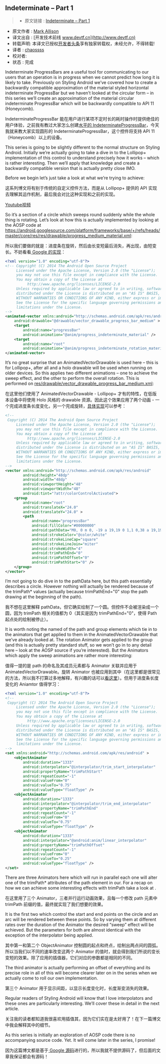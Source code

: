 Indeterminate – Part 1
---

> * 原文链接 : [Indeterminate – Part 1](https://blog.stylingandroid.com/indeterminate-part-1/)
* 原文作者 : [Mark Allison](https://blog.stylingandroid.com/)
* 译文出自 : [开发技术前线 www.devtf.cn](http://www.devtf.cn)
* 转载声明: 本译文已授权[开发者头条](http://toutiao.io/download)享有独家转载权，未经允许，不得转载!
* 译者 : [chaossss](https://github.com/chaossss) 
* 校对者: 
* 状态 :  完成 



Indeterminate ProgressBars are a useful tool for communicating to our users that an operation is in progress when we cannot predict how long it is likely to take. Previously on Styling Android we’ve covered how to create a backwardly compatible approximation of the material styled horizontal indeterminate ProgressBar but we haven’t looked at the circular form – in this series we’ll create an approximation of the material circular indeterminate ProgressBar which will be backwardly compatible to API 11 (Honeycomb).

IndeterminateProgressBar 能在用户进行某项不定时长的耗时操作时提供绝佳的用户体验，之前我有教过大家怎么创建[水平的 IndeterminateProgressBar](http://blog.csdn.net/u012403246/article/details/49582789)，今天我就来教大家实现圆形的 IndeterminateProgressBar，这个控件将支持 API 11（Honeycomb）以上的设备。

This series is going to be slightly different to the normal structure on Styling Android. Initially we’re actually going to take a dive in to the Lollipop+ implementation of this control to understand precisely how it works – which is rather interesting. Then we’ll apply that knowledge and create a backwardly compatible version that is actually pretty close IMO.

Before we begin let’s just take a look at what we’re trying to achieve:

这系列博文将有别于传统的自定义控件方法，而是从 Lollipop+ 提供的 API 实现去理解其运作机制，最后我会对比这种实现和之前的实现。

[Youtube视频](https://youtu.be/g6Zo6WDS2Gg)

So it’s a section of a circle which sweeps round suddenly while the whole thing is rotating. Let’s look at how this is actually implemented by looking at the AOSP code at https://android.googlesource.com/platform/frameworks/base/+/refs/heads/master/core/res/res/drawable/progress_medium_material.xml:

所以我们要做的就是：进度条在旋转，然后由长变短最后消失，再出现，由短变长。不妨看看[ Google 的实现](https://android.googlesource.com/platform/frameworks/base/+/refs/heads/master/core/res/res/drawable/progress_medium_material.xml)：

```xml
<?xml version="1.0" encoding="utf-8"?>
<!-- Copyright (C) 2014 The Android Open Source Project
     Licensed under the Apache License, Version 2.0 (the "License");
     you may not use this file except in compliance with the License.
     You may obtain a copy of the License at
          http://www.apache.org/licenses/LICENSE-2.0
     Unless required by applicable law or agreed to in writing, software
     distributed under the License is distributed on an "AS IS" BASIS,
     WITHOUT WARRANTIES OR CONDITIONS OF ANY KIND, either express or implied.
     See the License for the specific language governing permissions and
     limitations under the License.
-->
<animated-vector xmlns:android="http://schemas.android.com/apk/res/android"
    android:drawable="@drawable/vector_drawable_progress_bar_medium" >
    <target
        android:name="progressBar"
        android:animation="@anim/progress_indeterminate_material" />
    <target
        android:name="root"
        android:animation="@anim/progress_indeterminate_rotation_material" />
</animated-vector>
```

It’s no great surprise that an AnimatedVectorDrawable is used here – this is for Lollipop+, after all and a holo drawable will be used when running on older devices. So this applies two different animations – one to achieve the sweep effect, and the other to perform the overall rotation. This is performed on [res/drawable/vector_drawable_progress_bar_medium.xml](https://android.googlesource.com/platform/frameworks/base/+/refs/heads/master/core/res/res/drawable/vector_drawable_progress_bar_medium.xml):

在这里他们使用了 AnimatedVectorDrawable - Lollipop+ 才有的特性，在低版本设备中将使用 Holo 风格的 drawable 资源。因此这个效果应用了两个动画 - 一个完成进度条长度变化，另一个完成旋转，[具体实现](https://android.googlesource.com/platform/frameworks/base/+/refs/heads/master/core/res/res/drawable/vector_drawable_progress_bar_medium.xml)可以参考：

```xml
<!--
 Copyright (C) 2014 The Android Open Source Project
     Licensed under the Apache License, Version 2.0 (the "License");
     you may not use this file except in compliance with the License.
     You may obtain a copy of the License at
          http://www.apache.org/licenses/LICENSE-2.0
     Unless required by applicable law or agreed to in writing, software
     distributed under the License is distributed on an "AS IS" BASIS,
     WITHOUT WARRANTIES OR CONDITIONS OF ANY KIND, either express or implied.
     See the License for the specific language governing permissions and
     limitations under the License.
-->
<vector xmlns:android="http://schemas.android.com/apk/res/android"
        android:height="48dp"
        android:width="48dp"
        android:viewportHeight="48"
        android:viewportWidth="48"
        android:tint="?attr/colorControlActivated">
    <group
        android:name="root"
        android:translateX="24.0"
        android:translateY="24.0" >
        <path
            android:name="progressBar"
            android:fillColor="#00000000"
            android:pathData="M0, 0 m 0, -19 a 19,19 0 1,1 0,38 a 19,19 0 1,1 0,-38"
            android:strokeColor="@color/white"
            android:strokeLineCap="square"
            android:strokeLineJoin="miter"
            android:strokeWidth="4"
            android:trimPathEnd="0"
            android:trimPathOffset="0"
            android:trimPathStart="0" />
    </group>
</vector>
```

I’m not going to do dive in to the pathData here, but this path essentially describes a circle. However nothing will actually be rendered because of the trimPath* values (actually because trimPathEnd="0" stop the path drawing at the beginning of the path).

我不想在这里解释 pathData，但它确实绘制了一个圆。但控件不会被渲染成一个圆，因为 trimPath 相关的值都为 0（其实是因为 trimPathEnd="0"，使得 Path 起点处的绘制被停止）。

It is worth noting the named of the path and group elements which tie in to the animators that get applied to them in the AnimatedVectorDrawable that we’ve already looked at. The rotation Animator gets applied to the group (and this is actually pretty standard stuff, so we won’t go in to any detail here – look at the AOSP source if you’re interested). But the Animators which apply the sweep animations are rather more interesting:

值得一提的是 path 的命名及其成员元素都与 Animator 关联并应用于 AnimatedVectorDrawable。旋转 Animator 也被应用到其中（在这里都是很常见的方法，所以我不打算过多地解释，有兴趣的话可以[看这里]()）。但用于进度条长度变化的 Aniamtor 值得学习：

```xml
<?xml version="1.0" encoding="utf-8"?>
<!--
 Copyright (C) 2014 The Android Open Source Project
     Licensed under the Apache License, Version 2.0 (the "License");
     you may not use this file except in compliance with the License.
     You may obtain a copy of the License at
          http://www.apache.org/licenses/LICENSE-2.0
     Unless required by applicable law or agreed to in writing, software
     distributed under the License is distributed on an "AS IS" BASIS,
     WITHOUT WARRANTIES OR CONDITIONS OF ANY KIND, either express or implied.
     See the License for the specific language governing permissions and
     limitations under the License.
-->
<set xmlns:android="http://schemas.android.com/apk/res/android" >
    <objectAnimator
        android:duration="1333"
        android:interpolator="@interpolator/trim_start_interpolator"
        android:propertyName="trimPathStart"
        android:repeatCount="-1"
        android:valueFrom="0"
        android:valueTo="0.75"
        android:valueType="floatType" />
    <objectAnimator
        android:duration="1333"
        android:interpolator="@interpolator/trim_end_interpolator"
        android:propertyName="trimPathEnd"
        android:repeatCount="-1"
        android:valueFrom="0"
        android:valueTo="0.75"
        android:valueType="floatType" />
    <objectAnimator
        android:duration="1333"
        android:interpolator="@android:anim/linear_interpolator"
        android:propertyName="trimPathOffset"
        android:repeatCount="-1"
        android:valueFrom="0"
        android:valueTo="0.25"
        android:valueType="floatType" />
</set>
```

There are three Animators here which will run in parallel each one will alter one of the trimPath* attributes of the path element in our. For a recap on how we can achieve some interesting effects with trimPath take a look at .

在这里用了三个 Animator，三者并行运行动画效果，且每一个修改 path 元素中 trimPath 前缀的值，最终就实现了我们想要的效果。

It is the first two which control the start and end points on the circle and an arc will be rendered between these points. So by varying them at different rates over the duration of the Animator the desired “sweep” effect will be achieved. But the parameters for both are almost identical with the exception of the interpolator being applied.

其中第一和第二个 ObjectAnimator 控制圆的起点和终点，绘制出两点间的圆弧。所以当我们以不同的速率改变这两个 Animator 的值时，就会得到我们所说的变长变短的效果。除了应用的插值器，它们对应的参数都是相同的不同。

The third animator is actually performing an offset of everything and its precise role in all of this will become clearer later on in the series when we actually come to roll our own implementation.

第三个 Animator 用于显示间距，以显示长度变化时，长度渐变消失的效果。

Regular readers of Styling Android will know that I love interpolators and these ones are particularly interesting. We’ll cover these in detail in the next article.

关注我的读者都知道我很喜欢用插值其，因为它们实在是太好用了！在下一篇博文中我会解释其中的细节。

As this series is initially an exploration of AOSP code there is no accompanying source code. Yet. It will come later in the series, I promise!

因为这篇博文都是基于[ Google 源码](https://android.googlesource.com/platform/frameworks/base/+/refs/heads/master/core/res/res/anim/progress_indeterminate_rotation_material.xml)进行的，所以我就不提供源码了，但后面的文章我保证都会有源码！